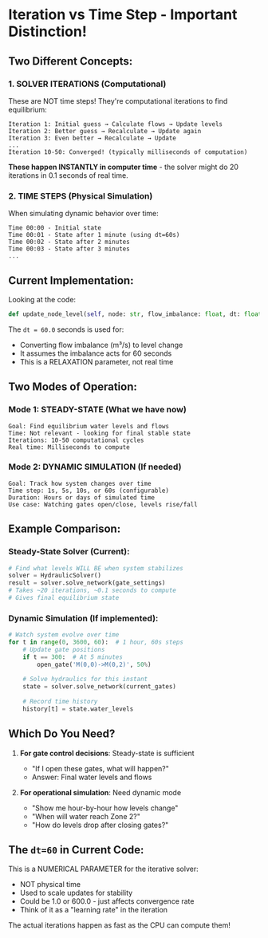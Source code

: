 # Iteration vs Time Step - Important Distinction!

## Two Different Concepts:

### 1. SOLVER ITERATIONS (Computational)
These are NOT time steps! They're computational iterations to find equilibrium:

```
Iteration 1: Initial guess → Calculate flows → Update levels
Iteration 2: Better guess → Recalculate → Update again  
Iteration 3: Even better → Recalculate → Update
...
Iteration 10-50: Converged! (typically milliseconds of computation)
```

**These happen INSTANTLY in computer time** - the solver might do 20 iterations in 0.1 seconds of real time.

### 2. TIME STEPS (Physical Simulation)
When simulating dynamic behavior over time:

```
Time 00:00 - Initial state
Time 00:01 - State after 1 minute (using dt=60s)
Time 00:02 - State after 2 minutes
Time 00:03 - State after 3 minutes
...
```

## Current Implementation:

Looking at the code:
```python
def update_node_level(self, node: str, flow_imbalance: float, dt: float = 60.0):
```

The `dt = 60.0` seconds is used for:
- Converting flow imbalance (m³/s) to level change
- It assumes the imbalance acts for 60 seconds
- This is a RELAXATION parameter, not real time

## Two Modes of Operation:

### Mode 1: STEADY-STATE (What we have now)
```
Goal: Find equilibrium water levels and flows
Time: Not relevant - looking for final stable state
Iterations: 10-50 computational cycles
Real time: Milliseconds to compute
```

### Mode 2: DYNAMIC SIMULATION (If needed)
```
Goal: Track how system changes over time
Time step: 1s, 5s, 10s, or 60s (configurable)
Duration: Hours or days of simulated time
Use case: Watching gates open/close, levels rise/fall
```

## Example Comparison:

### Steady-State Solver (Current):
```python
# Find what levels WILL BE when system stabilizes
solver = HydraulicSolver()
result = solver.solve_network(gate_settings)
# Takes ~20 iterations, ~0.1 seconds to compute
# Gives final equilibrium state
```

### Dynamic Simulation (If implemented):
```python
# Watch system evolve over time
for t in range(0, 3600, 60):  # 1 hour, 60s steps
    # Update gate positions
    if t == 300:  # At 5 minutes
        open_gate('M(0,0)->M(0,2)', 50%)
    
    # Solve hydraulics for this instant
    state = solver.solve_network(current_gates)
    
    # Record time history
    history[t] = state.water_levels
```

## Which Do You Need?

1. **For gate control decisions**: Steady-state is sufficient
   - "If I open these gates, what will happen?"
   - Answer: Final water levels and flows

2. **For operational simulation**: Need dynamic mode
   - "Show me hour-by-hour how levels change"
   - "When will water reach Zone 2?"
   - "How do levels drop after closing gates?"

## The `dt=60` in Current Code:

This is a NUMERICAL PARAMETER for the iterative solver:
- NOT physical time
- Used to scale updates for stability
- Could be 1.0 or 600.0 - just affects convergence rate
- Think of it as a "learning rate" in the iteration

The actual iterations happen as fast as the CPU can compute them!